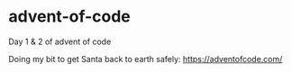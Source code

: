 # advent-of-code
Day 1 &amp; 2 of advent of code

Doing my bit to get Santa back to earth safely: https://adventofcode.com/
